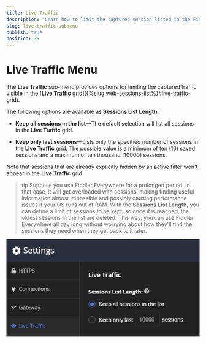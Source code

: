 ```yaml
---
title: Live Traffic 
description: "Learn how to limit the captured session listed in the Fiddler Everywhere web-debugging HTTP-proxy client."
slug: live-traffic-submenu
publish: true
position: 35
---
```


# Live Traffic Menu


The **Live Traffic** sub-menu provides options for limiting the captured traffic visible in the [**Live Traffic** grid]({%slug web-sessions-list%}#live-traffic-grid).

The following options are available as **Sessions List Length**:

- **Keep all sessions in the list**&mdash;The default selection will list all sessions in the **Live Traffic** grid.

- **Keep only last <value> sessions**&mdash;Lists only the specified number of sessions in the **Live Traffic** grid. The possible value is a minimum of ten (10) saved sessions and a maximum of ten thousand (10000) sessions.

Note that sessions that are already explicitly hidden by an active filter won't appear in the **Live Traffic** grid.

>tip Suppose you use Fiddler Everywhere for a prolonged period. In that case, it will get overloaded with sessions, making finding useful information almost impossible and possibly causing performance issues if your OS runs out of RAM. With the **Sessions List Length**, you can define a limit of sessions to be kept, so once it is reached, the oldest sessions in the list are deleted. This way, you can use Fiddler Everywhere all day long without worrying about how they'll find the sessions they need when they get back to it later.

![The default "Live Traffic" settings](../../images/settings/settings-live-traffic.png)